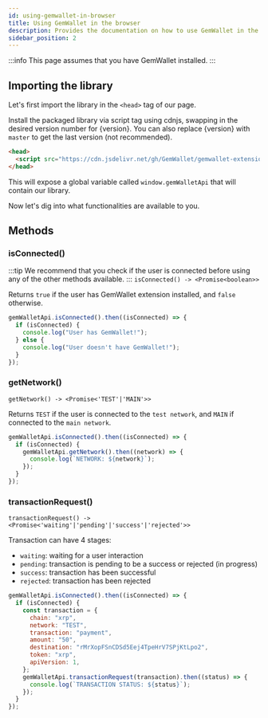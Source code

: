 ```yaml
---
id: using-gemwallet-in-browser
title: Using GemWallet in the browser
description: Provides the documentation on how to use GemWallet in the browser thanks to our CDN.
sidebar_position: 2
---
```


:::info
This page assumes that you have GemWallet installed.
:::

## Importing the library

Let's first import the library in the `<head>` tag of our page.

Install the packaged library via script tag using cdnjs, swapping in the desired version number for {version}. You can also replace {version} with `master` to get the last version (not recommended).

```html
<head>
  <script src="https://cdn.jsdelivr.net/gh/GemWallet/gemwallet-extension@{version}/dist/gemwallet-api.min.js"></script>
</head>
```

This will expose a global variable called `window.gemWalletApi` that will contain our library.

Now let's dig into what functionalities are available to you.

## Methods

### isConnected()

:::tip
We recommend that you check if the user is connected before using any of the other methods available.
:::
`isConnected() -> <Promise<boolean>>`

Returns `true` if the user has GemWallet extension installed, and `false` otherwise.

```javascript
gemWalletApi.isConnected().then((isConnected) => {
  if (isConnected) {
    console.log("User has GemWallet!");
  } else {
    console.log("User doesn't have GemWallet!");
  }
});
```

### getNetwork()

`getNetwork() -> <Promise<'TEST'|'MAIN'>>`

Returns `TEST` if the user is connected to the `test network`, and `MAIN` if connected to the `main network`.

```javascript
gemWalletApi.isConnected().then((isConnected) => {
  if (isConnected) {
    gemWalletApi.getNetwork().then((network) => {
      console.log(`NETWORK: ${network}`);
    });
  }
});
```

### transactionRequest()

`transactionRequest() -> <Promise<'waiting'|'pending'|'success'|'rejected'>>`

Transaction can have 4 stages:

- `waiting`: waiting for a user interaction
- `pending`: transaction is pending to be a success or rejected (in progress)
- `success`: transaction has been successful
- `rejected`: transaction has been rejected

```javascript
gemWalletApi.isConnected().then((isConnected) => {
  if (isConnected) {
    const transaction = {
      chain: "xrp",
      network: "TEST",
      transaction: "payment",
      amount: "50",
      destination: "rMrXopFSnCDSd5Eej4TpeHrV7SPjKtLpo2",
      token: "xrp",
      apiVersion: 1,
    };
    gemWalletApi.transactionRequest(transaction).then((status) => {
      console.log(`TRANSACTION STATUS: ${status}`);
    });
  }
});
```
